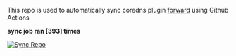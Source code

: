 This repo is used to automatically sync coredns plugin [forward](https://github.com/QZLin/forward) using Github Actions

**sync job ran [393] times**

[![Sync Repo](https://github.com/QZLin/coredns-extract/actions/workflows/sync.yaml/badge.svg)](https://github.com/QZLin/coredns-extract/actions/workflows/sync.yaml)
